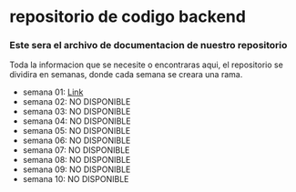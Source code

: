 # repositorio de codigo backend 
### Este sera el archivo de documentacion de nuestro repositorio
Toda la informacion que se necesite o encontraras aqui, el repositorio se dividira en semanas, donde cada semana se creara una rama.
- semana 01: <a href="https://google.com">Link</a>
- semana 02: NO DISPONIBLE
- semana 03: NO DISPONIBLE
- semana 04: NO DISPONIBLE
- semana 05: NO DISPONIBLE
- semana 06: NO DISPONIBLE
- semana 07: NO DISPONIBLE
- semana 08: NO DISPONIBLE
- semana 09: NO DISPONIBLE
- semana 10: NO DISPONIBLE